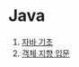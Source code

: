 # Java

1. [자바 기초](https://github.com/SungbinYang/Java/tree/main/src/me/sungbin/chapter1)
2. [객체 지향 입문]() 
